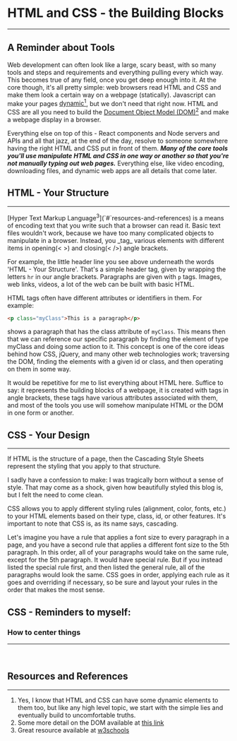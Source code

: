 # HTML and CSS - the Building Blocks

<hr>

## A Reminder about Tools

Web development can often look like a large, scary beast, with so many tools and steps and requirements and everything pulling every which way. This becomes true of any field, once you get deep enough into it. At the core though, it's all pretty simple: web browsers read HTML and CSS and make them look a certain way on a webpage (statically). Javascript can make your pages [dynamic<sup>1</sup>](`#`resources-and-references), but we don't need that right now. HTML and CSS are all you need to build the [Document Object Model (DOM)<sup>2</sup>](`#`resources-and-references) and make a webpage display in a browser.

Everything else on top of this - React components and Node servers and APIs and all that jazz, at the end of the day, resolve to someone somewhere having the right HTML and CSS put in front of them. _**Many of the core tools you'll use manipulate HTML and CSS in one way or another so that you're not manually typing out web pages.**_ Everything else, like video encoding, downloading files, and dynamic web apps are all details that come later.
<br>

## HTML - Your Structure

<hr>
[Hyper Text Markup Language<sup>3</sup>](`#`resources-and-references) is a means of encoding text that you write such that a browser can read it. Basic text files wouldn't work, because we have too many complicated objects to manipulate in a browser. Instead, you _tag_ various elements with different items in opening(< >) and closing(< />) angle brackets.

For example, the little header line you see above underneath the words 'HTML - Your Structure'. That's a simple header tag, given by wrapping the letters `hr` in our angle brackets. Paragraphs are given with `p` tags. Images, web links, videos, a lot of the web can be built with basic HTML.

HTML tags often have different attributes or identifiers in them. For example:

```html
<p class="myClass">This is a paragraph</p>
```

shows a paragraph that has the class attribute of `myClass`. This means then that we can reference our specific paragraph by finding the element of type myClass and doing some action to it. This concept is one of the core ideas behind how CSS, jQuery, and many other web technologies work; traversing the DOM, finding the elements with a given id or class, and then operating on them in some way.

It would be repetitive for me to list everything about HTML here. Suffice to say: it represents the building blocks of a webpage, it is created with tags in angle brackets, these tags have various attributes associated with them, and most of the tools you use will somehow manipulate HTML or the DOM in one form or another.
<br>

## CSS - Your Design

<hr>
If HTML is the structure of a page, then the Cascading Style Sheets represent the styling that you apply to that structure.

I sadly have a confession to make: I was tragically born without a sense of style. That may come as a shock, given how beautifully styled this blog is, but I felt the need to come clean.

CSS allows you to apply different styling rules (alignment, color, fonts, etc.) to your HTML elements based on their type, class, id, or other features. It's important to note that CSS is, as its name says, cascading.

Let's imagine you have a rule that applies a font size to every paragraph in a page, and you have a second rule that applies a different font size to the 5th paragraph. In this order, all of your paragraphs would take on the same rule, except for the 5th paragraph. It would have special rule. But if you instead listed the special rule first, and then listed the general rule, all of the paragraphs would look the same. CSS goes in order, applying each rule as it goes and overriding if necessary, so be sure and layout your rules in the order that makes the most sense.
<br>

## CSS - Reminders to myself:

### How to center things

<hr>
<br>

## Resources and References

<hr>

1. Yes, I know that HTML and CSS can have some dynamic elements to them too, but like any high level topic, we start with the simple lies and eventually build to uncomfortable truths.
2. Some more detail on the DOM available at <a href="https://www.w3schools.com/whatis/whatis_htmldom.asp" target="_blank">this link</a>
3. Great resource available at <a href="https://www.w3schools.com/html/default.asp" target="_blank">w3schools</a>
